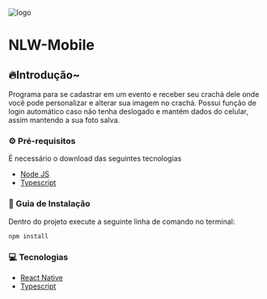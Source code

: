 ![logo](/mobile/src/assets/mockup.png)
# NLW-Mobile
 
## 🔥Introdução~
Programa para se cadastrar em um evento e receber seu crachá dele onde você pode personalizar e alterar sua imagem no crachá. Possui função de login automático caso não tenha deslogado e mantém dados do celular, assim mantendo a sua foto salva.
### ⚙ Pré-requisitos
É necessário o download das seguintes tecnologias
* [Node JS](https://nodejs.org)
* [Typescript](https://www.typescriptlang.org)
### 🔨 Guia de Instalação
Dentro do projeto execute a seguinte linha de comando no terminal:
````
npm install
````
### 💻 Tecnologias

* [React Native](https://reactnative.dev)
* [Typescript](https://www.typescriptlang.org)